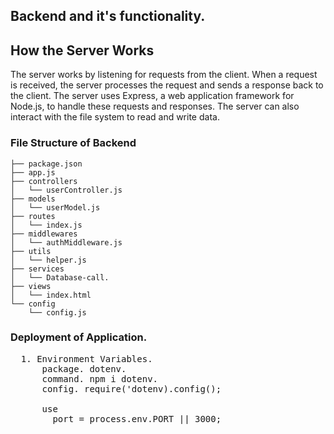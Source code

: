 ## Backend and it's functionality.


## How the Server Works

The server works by listening for requests from the client. When a request is received, the server processes the request and sends a response back to the client. The server uses Express, a web application framework for Node.js, to handle these requests and responses. The server can also interact with the file system to read and write data.

### File Structure of Backend

    ├── package.json
    ├── app.js
    ├── controllers
    │   └── userController.js
    ├── models
    │   └── userModel.js
    ├── routes
    │   └── index.js
    ├── middlewares
    │   └── authMiddleware.js
    ├── utils
    │   └── helper.js
    ├── services
    │   └── Database-call.
    ├── views
    │   └── index.html
    └── config
        └── config.js

### Deployment of Application.

<pre>
  1. Environment Variables.
      package. dotenv.
      command. npm i dotenv.
      config. require('dotenv).config();

      use 
        port = process.env.PORT || 3000;
</pre>
